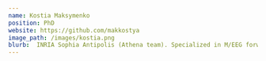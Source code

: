 ```yaml
---
name: Kostia Maksymenko
position: PhD
website: https://github.com/makkostya
image_path: /images/kostia.png
blurb:  INRIA Sophia Antipolis (Athena team). Specialized in M/EEG forward and inverse problems.
---
```

